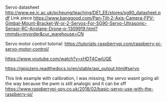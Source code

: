 Servo datasheet http://www.ee.ic.ac.uk/pcheung/teaching/DE1_EE/stores/sg90_datasheet.pdf
Link piece https://www.banggood.com/Pan-Tilt-2-Axis-Camera-FPV-Gimbal-Mount-Bracket-W-or-2-Servos-For-SG90-Servo-Ultrasonic-Sensor-RC-Airplane-Drone-p-1309919.html?rmmds=myorder&cur_warehouse=CN

Servo motor control tutorial: https://tutorials-raspberrypi.com/raspberry-pi-servo-motor-control/

https://www.youtube.com/watch?v=xHDT4CwjUQE

https://gpiozero.readthedocs.io/en/stable/api_output.html#servo

This link example with calibration, I was missing, the servo wasnt going all the way because the pwm is still analogic and it can be off
https://www.raspberrypi-spy.co.uk/2018/02/basic-servo-use-with-the-raspberry-pi/